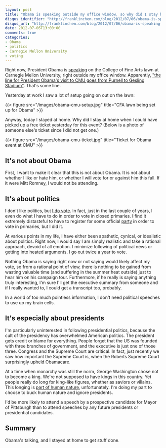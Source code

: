 ```yaml
---
layout: post
title: "Obama is speaking outside my office window, so why did I stay home?"
disqus_identifier: "http://franklinchen.com/blog/2012/07/06/obama-is-speaking-outside-my-office-window-so-why-did-i-stay-home/"
disqus_url: "http://franklinchen.com/blog/2012/07/06/obama-is-speaking-outside-my-office-window-so-why-did-i-stay-home/"
date: 2012-07-06T13:00:00
comments: true
categories: 
- Obama
- politics
- Carnegie Mellon University
- voting
---
```

Right now, President Obama is [speaking](http://www.cmu.edu/news/stories/archives/2012/july/july3_obama.html) on the College of Fine Arts lawn at Carnegie Mellon University, right outside my office window. Apparently, ["the line for President Obama's visit to CMU goes from Purnell to Gesling Stadium"](http://twitter.com/thetartan/status/221267182707949569). That's some line.

Yesterday at work I saw a lot of setup going on out on the lawn:

{{< figure src="/images/obama-cmu-setup.jpg" title="CFA lawn being set up for Obama" >}}

Anyway, today I stayed at home. Why did I stay at home when I could have picked up a free ticket yesterday for this event? (Below is a photo of someone else's ticket since I did not get one.)

{{< figure src="/images/obama-cmu-ticket.jpg" title="Ticket for Obama event at CMU" >}}

<!--more-->

## It's not about Obama

First, I want to make it clear that this is not about Obama. It is not about whether I like or hate him, or whether I will vote for or against him this fall. If it were Mitt Romney, I would not be attending.

## It's about politics

I don't like politics, but [I do vote](/blog/2011/11/08/i-dont-know-if-i-should-vote-but-i-did/). In fact, just in the last couple of years, I even do what I have to do in order to vote in closed primaries. I find it extremely distasteful to have to register for some official [party](http://www.goodreads.com/quotes/show/401859) in order to vote in primaries, but I did it.

At various points in my life, I have either been apathetic, cynical, or idealistic about politics. Right now, I would say I am simply realistic and take a rational approach, devoid of all emotion. I minimize following of political news or getting into heated arguments. I go out twice a year to vote.

Nothing Obama is saying right now or not saying would likely affect my vote, so from a rational point of view, there is nothing to be gained from wasting valuable time (and suffering in the summer heat outside) just to hear him on his campaign tour. Furthermore, if he really is saying anything truly interesting, I'm sure I'll get the executive summary from someone and if I really wanted to, I could get a transcript too, probably.

In a world of too much pointless information, I don't need political speeches to use up my brain cells.

## It's especially about presidents

I'm particularly uninterested in following presidential politics, because the cult of the presidency has overwhelmed American politics. The president gets credit or blame for everything. People forget that the US was founded with three branches of government, and the executive is just one of those three. Congress and the Supreme Court are critical. In fact, just recently we saw how important the Supreme Court is, when the Roberts Supreme Court [surprisingly upheld Obamacare](http://www.forbes.com/sites/aroy/2012/07/01/the-supreme-courts-john-roberts-changed-his-obamacare-vote-in-may/).

At a time when monarchy was still the norm, George Washington chose not to become a king. We're not supposed to have kings in this country. Yet people really do long for king-like figures, whether as saviors or villains. This longing is [part of human nature](http://www.enduringword.com/commentaries/0908.htm), unfortunately. I'm doing my part to choose to buck human nature and ignore presidents.

I'd be more likely to attend a speech by a prospective candidate for Mayor of Pittsburgh than to attend speeches by any future presidents or presidential candidates.

## Summary

Obama's talking, and I stayed at home to get stuff done.
